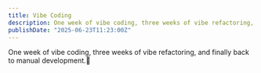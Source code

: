 ```yaml
---
title: Vibe Coding
description: One week of vibe coding, three weeks of vibe refactoring, and finally back to manual development.🤨
publishDate: "2025-06-23T11:23:00Z"
---
```


One week of vibe coding, three weeks of vibe refactoring, and finally back to manual development.🤨
